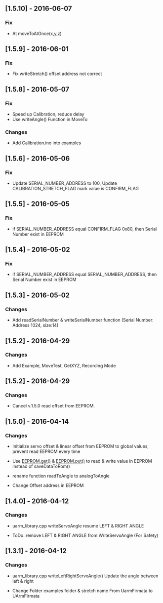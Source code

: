 ## [1.5.10] - 2016-06-07

### Fix
- At moveToAtOnce(x,y,z)

## [1.5.9] - 2016-06-01

### Fix
- Fix writeStretch() offset address not correct

## [1.5.8] - 2016-05-07

### Fix
- Speed up Calibration, reduce delay
- Use writeAngle() Function in MoveTo

### Changes

- Add Calibration.ino into examples


## [1.5.6] - 2016-05-06

### Fix

- Update SERIAL_NUMBER_ADDRESS to 100, Update CALIBRATION_STRETCH_FLAG mark value is CONFIRM_FLAG

## [1.5.5] - 2016-05-05

### Fix

- if SERIAL_NUMBER_ADDRESS equal CONFIRM_FLAG 0x80, then Serial Number exist in EEPROM

## [1.5.4] - 2016-05-02

### Fix

- if SERIAL_NUMBER_ADDRESS equal SERIAL_NUMBER_ADDRESS, then Serial Number exist in EEPROM

## [1.5.3] - 2016-05-02

### Changes

- Add readSerialNumber & writeSerialNumber function (Serial Number: Address 1024, size:14)


## [1.5.2] - 2016-04-29

### Changes

- Add Example, MoveTest, GetXYZ, Recording Mode


## [1.5.2] - 2016-04-29

### Changes

- Cancel v.1.5.0 read offset from EEPROM.


## [1.5.0] - 2016-04-14

### Changes

- Initialize servo offset & linear offset from EEPROM to global values, prevent read EEPROM every time

- Use [EEPROM.get()][a4e46a5d] & [EEPROM.put()][275bf48d] to read & write value in EEPROM instead of saveDataToRom()

  [a4e46a5d]: https://www.arduino.cc/en/Reference/EEPROMGet "EEPROM.get()"
  [275bf48d]: https://www.arduino.cc/en/Reference/EEPROMPut "EEPROM.put()"

- rename function readToAngle to analogToAngle
- Change Offset address in EEPROM

## [1.4.0] - 2016-04-12

### Changes

- uarm_library.cpp writeServoAngle resume LEFT & RIGHT ANGLE

- ToDo: remove LEFT & RIGHT ANGLE from WriteServoAngle (For Safety)


## [1.3.1] - 2016-04-12

### Changes

- uarm_library.cpp writeLeftRightServoAngle() Update the angle between left & right  

- Change Folder examples folder & stretch name From UarmFirmata to UArmFirmata  
